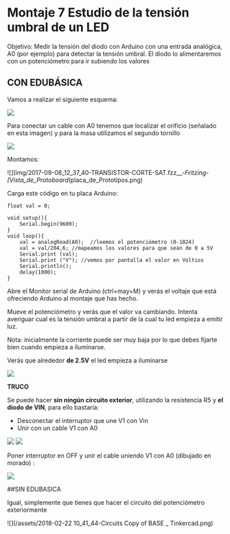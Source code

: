 
# Montaje 7 Estudio de la tensión umbral de un LED

Objetivo: Medir la tensión del diodo con Arduino con una entrada analógica, A0 (por ejemplo) para detectar la tensión umbral. El diodo lo alimentaremos con un potenciómetro para ir subiendo los valores

## CON EDUBÁSICA

Vamos a realizar el siguiente esquema:

![](img/2017-09-08_12_54_01-Electronic_circuit_design_-_EasyEDA.png)

Para conectar un cable con A0 tenemos que localizar el orificio (señalado en esta imagen) y para la masa utilizamos el segundo tornillo

![](img/m3img2.png)

Montamos:

![](img/2017-09-08_12_37_40-TRANSISTOR-CORTE-SAT.fzz__-_Fritzing_-_[Vista_de_Protoboard_(placa_de_Prototipos.png)

Carga este código en tu placa Arduino:

```cpp+lineNumbers:true
float val = 0;

void setup(){
    Serial.begin(9600);
}
void loop(){
    val = analogRead(A0);  //leemos el potenciómetro (0-1024)
    val = val/204,6; //mapeamos los valores para que sean de 0 a 5V
    Serial.print (val);  
    Serial.print ("V"); //vemos por pantalla el valor en Voltios
    Serial.println();
    delay(1000);
}
```

Abre el Monitor serial de Arduino (ctrl+may+M) y verás el voltaje que está ofreciendo Arduino al montaje que has hecho.

Mueve el potenciómetro y verás que el valor va cambiando. Intenta averiguar cual es la tensión umbral a partir de la cual tu led empieza a emitir luz.

Nota: inicialmente la corriente puede ser muy baja por lo que debes fijarte bien cuando empieza a iluminarse.

Verás que alrededor **de 2.5V** el led empieza a iluminarse

![](img/img3.2.png)

**TRUCO**

Se puede hacer **sin ningún circuito exterior**, utilizando la resistencia R5 y **el diodo de VIN**, para ello bastaría:

- Desconectar el interruptor que une V1 con Vin
- Unir con un cable V1 con A0

![](img/img5.1.png)
![](img/img4.png)

Poner interruptor en OFF y unir el cable uniendo V1 con A0 (dibujado en morado) :

![](img/img6.1.png)

##SIN EDUBASICA

Igual, simplemente que tienes que hacer el circuito del potenciómetro exteriormente

![](/assets/2018-02-22 10_41_44-Circuits Copy of BASE _ Tinkercad.png)